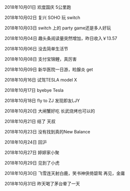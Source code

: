2018年10月01日
欢度国庆 5公里跑

2018年10月02日
复兴 SOHO 玩 switch

2018年10月03日
switch 上的 party game还是多人好玩

2018年10月04日
趣头条阅读量突然增加，昨日收入￥13.57

2018年10月06日
没去简单生活节

2018年10月08日
支付宝锦鲤，真厉害

2018年10月09日
新华医院一日游，睑腺炎 get

2018年10月16日
试驾TESLA model X

2018年10月17日
byebye Tesla

2018年10月18日
fly to ZJ
发现即友LJY

2018年10月20日
大闸蟹好吃
长武烧烤也可以的

2018年10月21日
结了 天叔

2018年10月23日
没有找到真的New Balance

2018年10月24日
回沪

2018年10月27日
婷婷家小聚

2018年10月29日
见到了小虎

2018年10月30日
飞雪连天射白鹿，笑书神侠倚碧鸳 再见，金庸

2018年10月31日
昨天喝了茅台晕了一天

